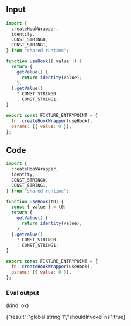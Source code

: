 
## Input

```javascript
import {
  createHookWrapper,
  identity,
  CONST_STRING0,
  CONST_STRING1,
} from "shared-runtime";

function useHook({ value }) {
  return {
    getValue() {
      return identity(value);
    },
  }.getValue()
    ? CONST_STRING0
    : CONST_STRING1;
}

export const FIXTURE_ENTRYPOINT = {
  fn: createHookWrapper(useHook),
  params: [{ value: 0 }],
};

```

## Code

```javascript
import {
  createHookWrapper,
  identity,
  CONST_STRING0,
  CONST_STRING1,
} from "shared-runtime";

function useHook(t0) {
  const { value } = t0;
  return {
    getValue() {
      return identity(value);
    },
  }.getValue()
    ? CONST_STRING0
    : CONST_STRING1;
}

export const FIXTURE_ENTRYPOINT = {
  fn: createHookWrapper(useHook),
  params: [{ value: 0 }],
};

```
      
### Eval output
(kind: ok) <div>{"result":"global string 1","shouldInvokeFns":true}</div>